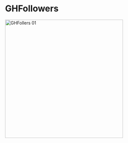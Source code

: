 # GHFollowers

<img width="384" alt="GHFollers 01" src="https://user-images.githubusercontent.com/71530013/111731862-557f6a00-88af-11eb-8550-b95cfce21c5b.png">
